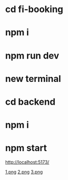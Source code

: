 # cd fi-booking 
# npm i
# npm run dev

# new terminal

# cd backend
# npm i
# npm start

[http://localhost:5173/](host)

[1.png]()
[2.png]()
[3.png]()